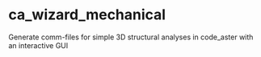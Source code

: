 # ca_wizard_mechanical
Generate comm-files for simple 3D structural analyses in code_aster with an interactive GUI

